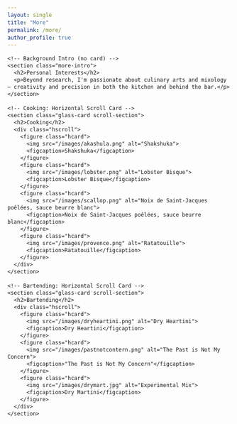 ```yaml
---
layout: single
title: "More"
permalink: /more/
author_profile: true
---
```


<div class="about-page">
  <div class="about-container">
    
    <!-- Background Intro (no card) -->
    <section class="more-intro">
      <h2>Personal Interests</h2>
      <p>Beyond research, I'm passionate about culinary arts and mixology — creativity and precision in both the kitchen and behind the bar.</p>
    </section>

    <!-- Cooking: Horizontal Scroll Card -->
    <section class="glass-card scroll-section">
      <h2>Cooking</h2>
      <div class="hscroll">
        <figure class="hcard">
          <img src="/images/akashula.png" alt="Shakshuka">
          <figcaption>Shakshuka</figcaption>
        </figure>
        <figure class="hcard">
          <img src="/images/lobster.png" alt="Lobster Bisque">
          <figcaption>Lobster Bisque</figcaption>
        </figure>
        <figure class="hcard">
          <img src="/images/scallop.png" alt="Noix de Saint-Jacques poêlées, sauce beurre blanc">
          <figcaption>Noix de Saint-Jacques poêlées, sauce beurre blanc</figcaption>
        </figure>
        <figure class="hcard">
          <img src="/images/provence.png" alt="Ratatouille">
          <figcaption>Ratatouille</figcaption>
        </figure>
      </div>
    </section>

    <!-- Bartending: Horizontal Scroll Card -->
    <section class="glass-card scroll-section">
      <h2>Bartending</h2>
      <div class="hscroll">
        <figure class="hcard">
          <img src="/images/dryheartini.png" alt="Dry Heartini">
          <figcaption>Dry Heartini</figcaption>
        </figure>
        <figure class="hcard">
          <img src="/images/pastnotcontern.png" alt="The Past is Not My Concern">
          <figcaption>"The Past is Not My Concern"</figcaption>
        </figure>
        <figure class="hcard">
          <img src="/images/drymart.jpg" alt="Experimental Mix">
          <figcaption>Dry Martini</figcaption>
        </figure>
      </div>
    </section>

  </div>
</div>